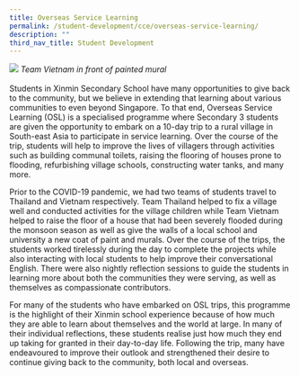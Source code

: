 ```yaml
---
title: Overseas Service Learning
permalink: /student-development/cce/overseas-service-learning/
description: ""
third_nav_title: Student Development
---
```

![](/images/Cce/Overseas%20Service%20Learning/team%20vietnam%20in%20front%20of%20painted%20mural.jpg)
*Team Vietnam in front of painted mural*<br><br>
Students in Xinmin Secondary School have many opportunities to give back to the community, but we believe in extending that learning about various communities to even beyond Singapore. To that end, Overseas Service Learning (OSL) is a specialised programme where Secondary 3 students are given the opportunity to embark on a 10-day trip to a rural village in South-east Asia to participate in service learning. Over the course of the trip, students will help to improve the lives of villagers through activities such as building communal toilets, raising the flooring of houses prone to flooding, refurbishing village schools, constructing water tanks, and many more. 

Prior to the COVID-19 pandemic, we had two teams of students travel to Thailand and Vietnam respectively. Team Thailand helped to fix a village well and conducted activities for the village children while Team Vietnam helped to raise the floor of a house that had been severely flooded during the monsoon season as well as give the walls of a local school and university a new coat of paint and murals. Over the course of the trips, the students worked tirelessly during the day to complete the projects while also interacting with local students to help improve their conversational English. There were also nightly reflection sessions to guide the students in learning more about both the communities they were serving, as well as themselves as compassionate contributors. 

For many of the students who have embarked on OSL trips, this programme is the highlight of their Xinmin school experience because of how much they are able to learn about themselves and the world at large. In many of their individual reflections, these students realise just how much they end up taking for granted in their day-to-day life. Following the trip, many have endeavoured to improve their outlook and strengthened their desire to continue giving back to the community, both local and overseas.